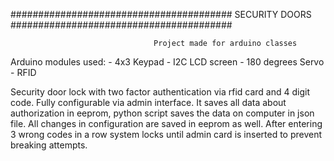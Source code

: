 ########################################     SECURITY DOORS    ########################################

                                    Project made for arduino classes
                            
Arduino modules used:
    - 4x3 Keypad
    - I2C LCD screen
    - 180 degrees Servo
    - RFID
    

Security door lock with two factor authentication via rfid card and 4 digit code. Fully configurable via admin interface. 
It saves all data about authorization in eeprom, python script saves the data on computer in json file.
All changes in configuration are saved in eeprom as well. After entering 3 wrong codes in a row system locks 
until admin card is inserted to prevent breaking attempts.
